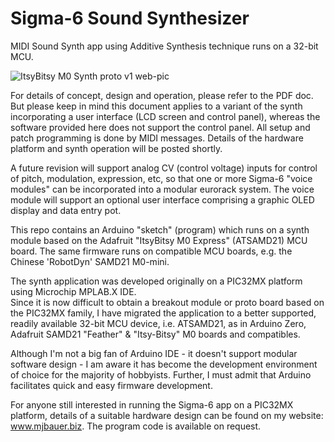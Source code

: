 # Sigma-6 Sound Synthesizer
MIDI Sound Synth app using Additive Synthesis technique runs on a 32-bit MCU.

![ItsyBitsy M0 Synth proto v1 web-pic](https://github.com/user-attachments/assets/1d608cde-76c9-4658-8a4e-76bf738acc02)

For details of concept, design and operation, please refer to the PDF doc.  But please keep in mind
this document applies to a variant of the synth incorporating a user interface (LCD screen and control panel),
whereas the software provided here does not support the control panel.  All setup and patch programming
is done by MIDI messages. Details of the hardware platform and synth operation will be posted shortly.

A future revision will support analog CV (control voltage) inputs for control of pitch, modulation, expression,
etc, so that one or more Sigma-6 "voice modules" can be incorporated into a modular eurorack system.
The voice module will support an optional user interface comprising a graphic OLED display and data entry pot.

This repo contains an Arduino "sketch" (program) which runs on a synth module based on the Adafruit "ItsyBitsy M0 Express"
(ATSAMD21) MCU board.  The same firmware runs on compatible MCU boards, e.g. the Chinese 'RobotDyn' SAMD21 M0-mini.

The synth application was developed originally on a PIC32MX platform using Microchip MPLAB.X IDE.  
Since it is now difficult to obtain a breakout module or proto board based on the PIC32MX family,
I have migrated the application to a better supported, readily available 32-bit MCU device, 
i.e. ATSAMD21, as in Arduino Zero, Adafruit SAMD21 "Feather" & "Itsy-Bitsy" M0 boards and compatibles. 

Although I'm not a big fan of Arduino IDE - it doesn't support modular software design - 
I am aware it has become the development environment of choice for the majority of hobbyists.
Further, I must admit that Arduino facilitates quick and easy firmware development.

For anyone still interested in running the Sigma-6 app on a PIC32MX platform, details of a suitable hardware
design can be found on my website: www.mjbauer.biz.  The program code is available on request.
